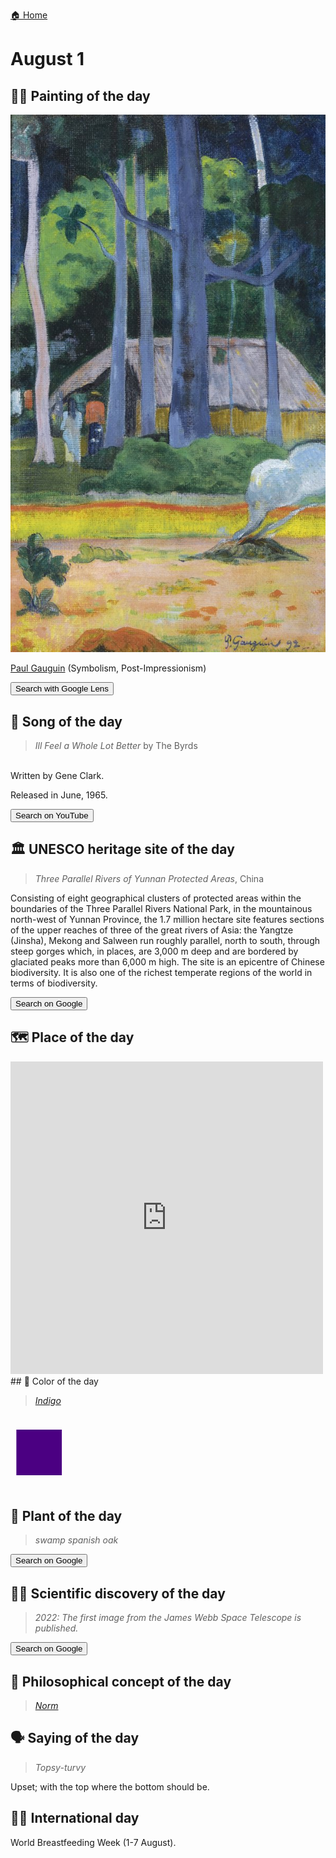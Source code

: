 
[🏠 Home](../../index.md)

# August 1

## 🧑‍🎨 Painting of the day

<img width="600" src="../img/Paul_Gauguin_7.jpg">

[Paul Gauguin](http://en.wikipedia.org/wiki/Paul_Gauguin) (Symbolism, Post-Impressionism)

<button class="btn btn-success"
onclick=" window.open('https://lens.google.com/uploadbyurl?url=https://iretes.github.io/one-a-day/data/img/Paul_Gauguin_7.jpg','_blank')">
Search with Google Lens
</button>

## 🎼 Song of the day

> *Ill Feel a Whole Lot Better*
by The Byrds

<br />Written by Gene Clark.

Released in June, 1965.

<button class="btn btn-success"
onclick=" window.open('http://www.youtube.com/search?q=Ill Feel a Whole Lot Better by The Byrds','_blank')">
Search on YouTube
</button>

## 🏛️ UNESCO heritage site of the day

> *Three Parallel Rivers of Yunnan Protected Areas*, China

<p>Consisting of eight geographical clusters of protected areas within the boundaries of the Three Parallel Rivers National Park, in the mountainous north-west of Yunnan Province, the 1.7 million hectare site features sections of the upper reaches of three of the great rivers of Asia: the Yangtze (Jinsha), Mekong and Salween run roughly parallel, north to south, through steep gorges which, in places, are 3,000 m deep and are bordered by glaciated peaks more than 6,000 m high. The site is an epicentre of Chinese biodiversity. It is also one of the richest temperate regions of the world in terms of biodiversity.</p>

<button class="btn btn-success"
onclick=" window.open('http://www.google.com/search?q=Three Parallel Rivers of Yunnan Protected Areas','_blank')">
Search on Google
</button>

## 🗺️ Place of the day

<iframe
src="https://www.mapcrunch.com"
name="mapcrunch"
width="500"
height="500"
allowTransparency="true"
scrolling="no"
frameborder="0"
>
</iframe>
## 🎨 Color of the day

> *[Indigo](https://en.wikipedia.org/wiki/Indigo)*

<div style="color:#4B0082; font-size: 100px;">&#9632;</div>

## 🌿 Plant of the day

> *swamp spanish oak*

<button class="btn btn-success"
onclick=" window.open('http://www.google.com/search?q=swamp spanish oak','_blank')">
Search on Google
</button>

## 🧑‍🔬 Scientific discovery of the day

> *2022: The first image from the James Webb Space Telescope is published.*

<button class="btn btn-success"
onclick=" window.open('http://www.google.com/search?q=2022: The first image from the James Webb Space Telescope is published.','_blank')"> 
Search on Google
</button>

## 💭 Philosophical concept of the day

> *[Norm](https://en.wikipedia.org/wiki/Norm_(philosophy))*

## 🗣️ Saying of the day

> *Topsy-turvy*

Upset; with the top where the bottom should be. 

## 🏳️‍🌈 International day

World Breastfeeding Week (1-7 August).